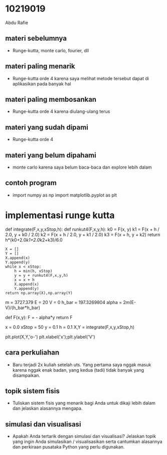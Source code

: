 # 10219019
Abdu Rafie


## materi sebelumnya
+ Runge-kutta, monte carlo, fourier, dll


## materi paling menarik
+ Runge-kutta orde 4 karena saya melihat metode tersebut dapat di aplikasikan pada banyak hal


## materi paling membosankan
+ Runge-kutta orde 4 karena diulang-ulang terus


## materi yang sudah dipami
+ Runge-kutta orde 4

## materi yang belum dipahami
+ monte carlo karena saya belum baca-baca dan explore lebih dalam


## contoh program
+ import numpy as np
import matplotlib.pyplot as plt

# implementasi runge kutta

def integrate(F,x,y,xStop,h):
    def runkut4(F,x,y,h):
        k0 = F(x, y)
        k1 = F(x + h / 2.0, y + k0 / 2.0)
        k2 = F(x + h / 2.0, y + k1 / 2.0)
        k3 = F(x + h, y + k2)
        return h*(k0+2.0*k1+2.0*k2+k3)/6.0

    X = []
    Y = []
    X.append(x)
    Y.append(y)
    while x < xStop:
        h = min(h, xStop)
        y = y + runkut4(F,x,y,h)
        x = x + h
        X.append(x)
        Y.append(y)
    return np.array(X),np.array(Y)


m = 3727.379
E = 20
V = 0
h_bar = 197.3269804
alpha = 2*m*(E-V)/(h_bar*h_bar)

def F(x,y):
    F = - alpha*y
    return F

x = 0.0
xStop = 50
y = 0.1
h = 0.1
X,Y = integrate(F,x,y,xStop,h)

plt.plot(X,Y,'o-')
plt.xlabel('x');plt.ylabel('V')

## cara perkuliahan
+ Baru terjadi 2x kuliah setelah uts. Yang pertama saya nggak masuk karena nggak enak badan, yang kedua (tadi) tidak banyak yang disampaikan.


## topik sistem fisis
+ Tuliskan sistem fisis yang menarik bagi Anda untuk dikaji lebih dalam dan jelaskan alasannya mengapa.


## simulasi dan visualisasi
+ Apakah Anda tertarik dengan simulasi dan visualisasi? Jelaskan topik yang ingin Anda simulasikan / visualisasikan serta cantumkan alasannya dan perkiraan pusataka Python yang perlu digunakan.
